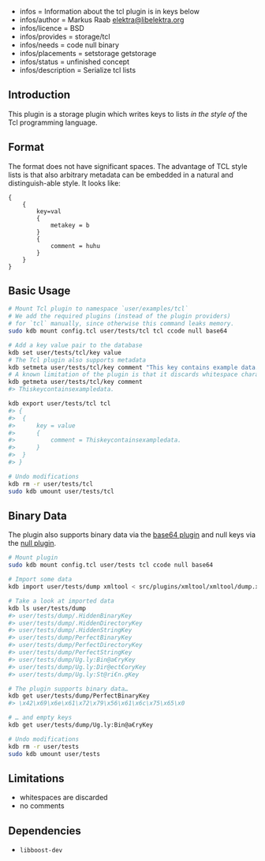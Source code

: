 - infos = Information about the tcl plugin is in keys below
- infos/author = Markus Raab <elektra@libelektra.org>
- infos/licence = BSD
- infos/provides = storage/tcl
- infos/needs = code null binary
- infos/placements = setstorage getstorage
- infos/status = unfinished concept
- infos/description = Serialize tcl lists

## Introduction

This plugin is a storage plugin which writes keys to lists _in the style of_
the Tcl programming language.

## Format

The format does not have significant spaces. The advantage of TCL style
lists is that also arbitrary metadata can be embedded in a natural and
distinguish-able style. It looks like:

```
{
    {
        key=val
        {
            metakey = b
        }
        {
            comment = huhu
        }
    }
}
```

## Basic Usage

```sh
# Mount Tcl plugin to namespace `user/examples/tcl`
# We add the required plugins (instead of the plugin providers)
# for `tcl` manually, since otherwise this command leaks memory.
sudo kdb mount config.tcl user/tests/tcl tcl ccode null base64

# Add a key value pair to the database
kdb set user/tests/tcl/key value
# The Tcl plugin also supports metadata
kdb setmeta user/tests/tcl/key comment "This key contains example data."
# A known limitation of the plugin is that it discards whitespace characters
kdb getmeta user/tests/tcl/key comment
#> Thiskeycontainsexampledata.

kdb export user/tests/tcl tcl
#> {
#> 	{
#> 		key = value
#> 		{
#> 			comment = Thiskeycontainsexampledata.
#> 		}
#> 	}
#> }

# Undo modifications
kdb rm -r user/tests/tcl
sudo kdb umount user/tests/tcl
```

## Binary Data

The plugin also supports binary data via the [base64 plugin](../base64/) and null keys via the [null plugin](../null/).

```sh
# Mount plugin
sudo kdb mount config.tcl user/tests tcl ccode null base64

# Import some data
kdb import user/tests/dump xmltool < src/plugins/xmltool/xmltool/dump.xml

# Take a look at imported data
kdb ls user/tests/dump
#> user/tests/dump/.HiddenBinaryKey
#> user/tests/dump/.HiddenDirectoryKey
#> user/tests/dump/.HiddenStringKey
#> user/tests/dump/PerfectBinaryKey
#> user/tests/dump/PerfectDirectoryKey
#> user/tests/dump/PerfectStringKey
#> user/tests/dump/Ug.ly:Bin@a€ryKey
#> user/tests/dump/Ug.ly:Dir@ect€oryKey
#> user/tests/dump/Ug.ly:St@ri€n.gKey

# The plugin supports binary data…
kdb get user/tests/dump/PerfectBinaryKey
#> \x42\x69\x6e\x61\x72\x79\x56\x61\x6c\x75\x65\x0

# … and empty keys
kdb get user/tests/dump/Ug.ly:Bin@a€ryKey

# Undo modifications
kdb rm -r user/tests
sudo kdb umount user/tests
```

## Limitations

- whitespaces are discarded
- no comments

## Dependencies

- `libboost-dev`
